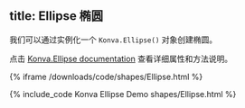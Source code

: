 title: Ellipse 椭圆
---

我们可以通过实例化一个 `Konva.Ellipse()` 对象创建椭圆。

点击 [Konva.Ellipse documentation](/api/Konva.Ellipse.html) 查看详细属性和方法说明。


{% iframe /downloads/code/shapes/Ellipse.html %}

{% include_code Konva Ellipse Demo shapes/Ellipse.html %}


